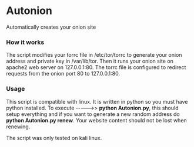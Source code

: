 # Autonion
Automatically creates your onion site

### How it works ###
The script modifies your torrc file in /etc/tor/torrc to generate your onion address and private key in /var/lib/tor.
Then it runs your onion site on apache2 web server on 127.0.0.1:80. The torrc file is configured to redirect requests
from the onion port 80 to 127.0.0.1:80.

### Usage ###
This script is compatible with linux. It is written in python so you must have python installed.
To execute ----->> **python Autonion.py**, this should setup everything and if you want to generate
a new random address do **python Autonion.py renew**. Your website content should not be lost when
renewing.

The script was only tested on kali linux.
